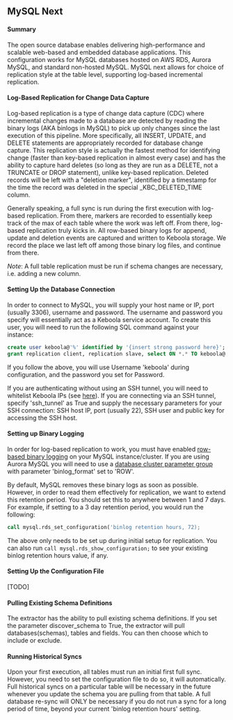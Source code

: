 ## MySQL Next
#### Summary
The open source database enables delivering high-performance and scalable web-based and embedded database applications.
This configuration works for MySQL databases hosted on AWS RDS, Aurora MySQL, and standard non-hosted MySQL. MySQL next
allows for choice of replication style at the table level, supporting log-based incremental replication.

#### Log-Based Replication for Change Data Capture
Log-based replication is a type of change data capture (CDC) where incremental changes made to a database are detected
by reading the binary logs (AKA binlogs in MySQL) to pick up only changes since the last execution of this pipeline.
More specifically, all INSERT, UPDATE, and DELETE statements are appropriately recorded for database change capture.
This replication style is actually the fastest method for identifying change (faster than key-based replication in
almost every case) and has the ability to capture hard deletes (so long as they are run as a DELETE, not a TRUNCATE or 
DROP statement), unlike key-based replication. Deleted records will be left with a "deletion marker", identified by a
timestamp for the time the record was deleted in the special _KBC_DELETED_TIME column.

Generally speaking, a full sync is run during the first execution with log-based replication. From there, markers are
recorded to essentially keep track of the max of each table where the work was left off. From there, log-based
replication truly kicks in. All row-based binary logs for append, update and deletion events are captured and written to
Keboola storage. We record the place we last left off among those binary log files, and continue from there.

*Note*: A full table replication must be run if schema changes are necessary, i.e. adding a new column.

#### Setting Up the Database Connection
In order to connect to MySQL, you will supply your host name or IP, port (usually 3306), username and password. The
username and password you specify will essentially act as a Keboola service account. To create this user, you will need
to run the following SQL command against your instance:
```sql
create user keboola@'%' identified by '{insert strong password here}';
grant replication client, replication slave, select ON *.* TO keboola@'%';
```
If you follow the above, you will use Username 'keboola' during configuration, and the password you set for Password.

If you are authenticating without using an SSH tunnel, you will need to whitelist Keboola IPs (see [here](https://help.keboola.com/components/ip-addresses)).
If you are connecting via an SSH tunnel, specify 'ssh_tunnel' as True and supply the necessary parameters for your SSH
connection: SSH host IP, port (usually 22), SSH user and public key for accessing the SSH host.

#### Setting up Binary Logging
In order for log-based replication to work, you must have enabled [row-based binary logging](https://dev.mysql.com/doc/refman/8.0/en/binary-log-setting.html)
on your MySQL instance/cluster. If you are using Aurora MySQL you will need to use a
[database cluster parameter group](https://docs.aws.amazon.com/AmazonRDS/latest/AuroraUserGuide/USER_WorkingWithParamGroups.html)
with parameter 'binlog_format' set to 'ROW'.

By default, MySQL removes these binary logs as soon as possible. However, in order to read them effectively for
replication, we want to extend this retention period. You should set this to anywhere between 1 and 7 days. For example,
if setting to a 3 day retention period, you would run the following:
```sql
call mysql.rds_set_configuration('binlog retention hours, 72);
```
The above only needs to be set up during initial setup for replication. You can also run
`call mysql.rds_show_configuration;` to see your existing binlog retention hours value, if any.

#### Setting Up the Configuration File
[TODO]

#### Pulling Existing Schema Definitions
The extractor has the ability to pull existing schema definitions. If you set the parameter discover_schema to True, the
extractor will pull databases(schemas), tables and fields. You can then choose which to include or exclude.

#### Running Historical Syncs
Upon your first execution, all tables must run an initial first full sync. However, you need to set the configuration
file to do so, it will automatically. Full historical syncs on a particular table will be necessary in the future
whenever you update the schema you are pulling from that table. A full database re-sync will ONLY be necessary if you do
not run a sync for a long period of time, beyond your current 'binlog retention hours' setting.